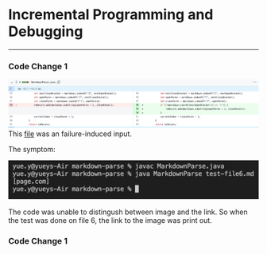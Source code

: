 # Incremental Programming and Debugging
----
### Code Change 1
![cc1](cc1.png)
This [file](https://yu3-y.github.io/markdown-parse/test-file6.html) was an failure-induced input.

The symptom:

![s1](symptom1.png)

The code was unable to distingush between image and the link. So when the test was done on file 6, the link to the image was print out.

### Code Change 1